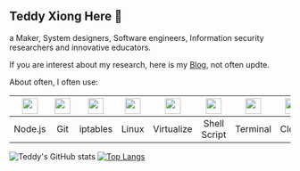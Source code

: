 ## Teddy Xiong Here 👋

a Maker, System designers, Software engineers, Information security researchers and innovative educators.

If you are interest about my research, here is my [Blog](https://teddy1565.github.io), not often updte.

About often, I often use:

| <img height="28" src="./assets/img/nodedotjs.svg"> | <img height="28" src="./assets/img/git.svg"> | <img height="28" src="./assets/img/iptables.svg"> | <img height="28" src="./assets/img/linux.svg"> | <img height="28" src="./assets/img/k8s.svg">  | <img height="28" src="./assets/img/gnubash.svg"> | <img height="28" src="./assets/img/terminal.svg"> | <img height="28" src="./assets/img/cloud.svg"> | <img height="28" src="./assets/img/mysql.svg"> |
| :---------------: | :---------------: | :---------------: | :---------------: | :---------------: | :---------------: | :---------------: | :---------------: | :---------------: |
| Node.js | Git | iptables | Linux | Virtualize  | Shell Script | Terminal | Cloud | Database |

![Teddy's GitHub stats](https://github-readme-stats.vercel.app/api?username=teddy1565&show_icons=true&theme=tokyonight&hide_rank=true&layout=compact&show=true)
[![Top Langs](https://github-readme-stats.vercel.app/api/top-langs/?username=teddy1565)](https://github.com/Christmas/github-readme-stats)

<!--
**teddy1565/teddy1565** is a ✨ _special_ ✨ repository because its `README.md` (this file) appears on your GitHub profile.

Here are some ideas to get you started:

- 🔭 I’m currently working on ...
- 🌱 I’m currently learning ...
- 👯 I’m looking to collaborate on ...
- 🤔 I’m looking for help with ...
- 💬 Ask me about ...
- 📫 How to reach me: ...
- 😄 Pronouns: ...
- ⚡ Fun fact: ...
-->
